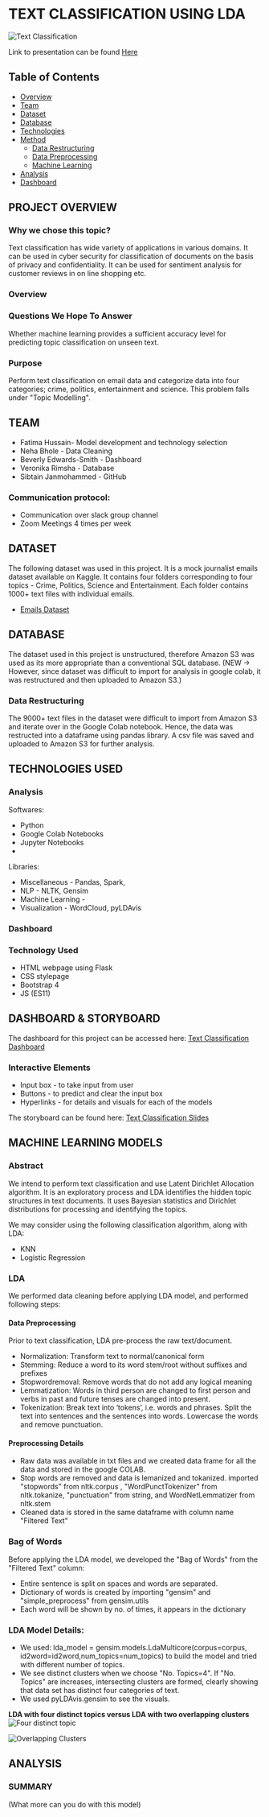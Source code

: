 # TEXT CLASSIFICATION USING LDA 
 
![Text Classification](https://github.com/bholeneha/Text_Classification/Presentation.gif)

Link to presentation can be found [Here](https://docs.google.com/presentation/d/1zoXkzSoB_72SuoHGv7QcCK-8uLo-C-7FfopmASO-scE/edit#slide=id.gdb97ff702f_0_14)

## Table of Contents
 
- [Overview](##ProjectOverview)
- [Team](##Team)
- [Dataset](##Dataset)
- [Database](##Database)
- [Technologies](##TechnologiesUsed)
- [Method](##Method)
    - [Data Restructuring](###DataRestructuring)
    - [Data Preprocessing](###DataPreprocessing)
    - [Machine Learning](###MachineLearning)
- [Analysis](##Analysis)
- [Dashboard](##Dashboard)


## PROJECT OVERVIEW 

### Why we chose this topic? 
Text classification has wide variety of applications in various domains. It can be used in cyber security for classification of documents on the basis of privacy and confidentiality. It can be used for sentiment analysis for customer reviews in on line shopping etc. 

### Overview 
<little bit about topic modelling>

### Questions We Hope To Answer
Whether machine learning provides a sufficient accuracy level for predicting topic classification on unseen text. 

### Purpose 
Perform text classification on email data and categorize data into four categories; crime, politics, entertainment and science. This problem falls under "Topic Modelling".


## TEAM
 
- Fatima Hussain- Model development and technology selection
- Neha Bhole - Data Cleaning
- Beverly Edwards-Smith - Dashboard 
- Veronika Rimsha - Database
- Sibtain Janmohammed - GitHub

### Communication protocol:
- Communication over slack group channel
- Zoom Meetings 4 times per week 
  

## DATASET
 
The following dataset was used in this project. It is a mock journalist emails dataset available on Kaggle. It contains four folders corresponding to four topics - Crime, Politics, Science and Entertainment. Each folder contains 1000+ text files with individual emails.  

[comment]: # ( [NIPS Papers Dataset]https://github.com/kapadias/mediumpo )

* [Emails Dataset](https://www.kaggle.com/dipankarsrirag/topic-modelling-on-emails)

[comment]: # (We intend to use one or both of these datasets. )


## DATABASE 
 
The dataset used in this project is unstructured, therefore Amazon S3 was used as its more appropriate than a conventional SQL database. (NEW -> However, since dataset was difficult to import for analysis in google colab, it was restructured and then uploaded to Amazon S3.)

### Data Restructuring

The 9000+ text files in the dataset were difficult to import from Amazon S3 and iterate over in the Google Colab notebook. Hence, the data was restructed into a dataframe using pandas library. A csv file was saved and uploaded to Amazon S3 for further analysis. 

## TECHNOLOGIES USED
 
### Analysis
Softwares:
- Python
- Google Colab Notebooks
- Jupyter Notebooks
- 


Libraries: 
- Miscellaneous - Pandas, Spark, 
- NLP - NLTK, Gensim
- Machine Learning - 
- Visualization - WordCloud, pyLDAvis
### Dashboard

### Technology Used
- HTML webpage using Flask
- CSS stylepage
- Bootstrap 4
- JS (ES11)


## DASHBOARD & STORYBOARD
 
The dashboard for this project can be accessed here: [Text Classification Dashboard](<link goes here>)
### Interactive Elements

- Input box - to take input from user 
- Buttons - to predict and clear the input box
- Hyperlinks - for details and visuals for each of the models

The storyboard can be found here: [Text Classification Slides](https://docs.google.com/presentation/d/1zoXkzSoB_72SuoHGv7QcCK-8uLo-C-7FfopmASO-scE/edit#slide=id.gdc4b041922_0_2706)

## MACHINE LEARNING MODELS

### Abstract
We intend to perform text classification and use Latent Dirichlet Allocation algorithm.
It is an exploratory process and LDA identifies the hidden topic structures in text documents.  It uses Bayesian statistics and Dirichlet distributions for processing and identifying the topics.

We may consider using the following classification algorithm, along with LDA:
* KNN
* Logistic Regression

### LDA


We performed data cleaning before applying LDA model, and performed following steps:
#### Data Preprocessing

Prior to text classification,  LDA pre-process the raw text/document.

* Normalization: Transform text to normal/canonical form
* Stemming: Reduce a word to its word stem/root without suffixes and prefixes 
* Stopwordremoval: Remove words that do not add any logical meaning 
* Lemmatization:  Words in third person are changed to first person and verbs in past and future tenses are changed into present.
* Tokenization: Break text into ‘tokens’, i.e. words and phrases. Split the text into sentences and the sentences into words. Lowercase the words and remove punctuation.

#### Preprocessing Details
*  Raw data was available in txt files and we created  data frame for all the data and stored in the google COLAB.
*  Stop words are removed and data is lemanized and tokanized. imported "stopwords" from nltk.corpus ,  "WordPunctTokenizer" from nltk.tokanize, "punctuation" from string, and WordNetLemmatizer from nltk.stem 
* Cleaned data is stored in the same dataframe with column name "Filtered Text"

### Bag of Words
Before applying the LDA model, we developed the "Bag of Words" from the "Filtered Text" column:

* Entire sentence is split on spaces and words are separated.
* Dictionary of words is created by  importing  "gensim" and "simple_preprocess" from gensim.utils
* Each word will be shown by no. of times, it appears in the dictionary

### LDA Model Details: 
* We used: lda_model = gensim.models.LdaMulticore(corpus=corpus, id2word=id2word,num_topics=num_topics) to build the model and tried with different number of topics. 
* We see distinct clusters when we choose "No. Topics=4".  If "No. Topics" are increases, intersecting clusters are formed, clearly showing that data set has distinct four categories of text.
* We used pyLDAvis.gensim to see the visuals.


**LDA with four distinct topics versus LDA with two overlapping clusters**
![Four distinct topic](Images/four.png)

![Overlapping Clusters](Images/eight.png)


## ANALYSIS 


### SUMMARY 
(What more can you do with this model)
  





